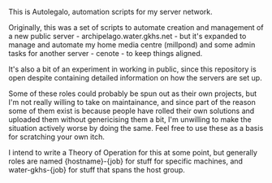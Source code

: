 This is Autolegalo, automation scripts for my server network.

Originally, this was a set of scripts to automate creation and management of a new public server - archipelago.water.gkhs.net - but it's expanded to manage and automate my home media centre (millpond) and some admin tasks for another server - cenote - to keep things aligned.

It's also a bit of an experiment in working in public, since this repository is open despite containing detailed information on how the servers are set up.

Some of these roles could probably be spun out as their own projects, but I'm not really willing to take on maintainance, and since part of the reason some of them exist is because people have rolled their own solutions and uploaded them without genericising them a bit, I'm unwilling to make the situation actively worse by doing the same. Feel free to use these as a basis for scratching your own itch.

I intend to write a Theory of Operation for this at some point, but generally roles are named {hostname}-{job} for stuff for specific machines, and water-gkhs-{job} for stuff that spans the host group.